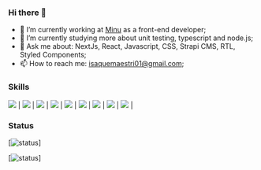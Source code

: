 ### Hi there 👋

- 🔭 I’m currently working at [Minu](https://www.minu.co/) as a front-end developer;
- 🌱 I’m currently studying more about unit testing, typescript and node.js;
- 💬 Ask me about: NextJs, React, Javascript, CSS, Strapi CMS, RTL, Styled Components;
- 📫 How to reach me:  isaquemaestri01@gmail.com;


### Skills

<img src="https://img.shields.io/badge/JavaScript-F7DF1E?style=for-the-badge&logo=javascript&logoColor=black" /> | 
<img src="https://img.shields.io/badge/Node.js-43853D?style=for-the-badge&logo=node.js&logoColor=white" /> | 
<img src="https://img.shields.io/badge/React-20232A?style=for-the-badge&logo=react&logoColor=61DAFB" /> | 
<img src="https://img.shields.io/badge/HTML5-E34F26?style=for-the-badge&logo=html5&logoColor=white" /> | 
<img src="https://img.shields.io/badge/CSS3-1572B6?style=for-the-badge&logo=css3&logoColor=white" /> | 
<img src="https://img.shields.io/badge/styled--components-DB7093?style=for-the-badge&logo=styled-components&logoColor=white" /> | 
<img src="https://img.shields.io/badge/Tailwind_CSS-38B2AC?style=for-the-badge&logo=tailwind-css&logoColor=white" /> | 
<img src="https://img.shields.io/badge/Git-E34F26?style=for-the-badge&logo=git&logoColor=white" /> |
<img src="https://img.shields.io/badge/Linux-E34F26?style=for-the-badge&logo=linux&logoColor=black" /> |

	
 ### Status

[![status](https://badge.stateful.com/imaestri/status.svg)]

[![status](https://badge.stateful.com/imaestri/dnd.svg)]

